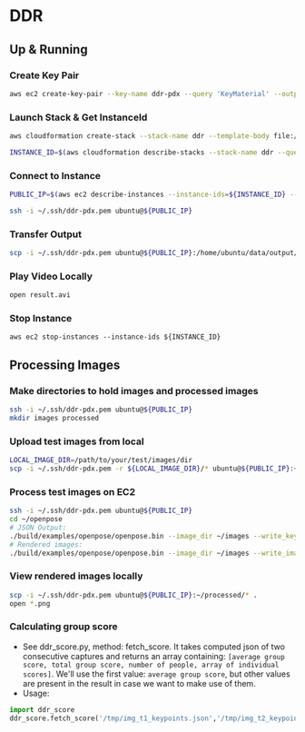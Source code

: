 # DDR

## Up & Running

### Create Key Pair
``` bash
aws ec2 create-key-pair --key-name ddr-pdx --query 'KeyMaterial' --output text > ~/.ssh/ddr-pdx.pem; chmod 600 ~/.ssh/ddr-pdx.pem
```

### Launch Stack & Get InstanceId
``` bash
aws cloudformation create-stack --stack-name ddr --template-body file://cfn_template.yaml; aws cloudformation wait stack-create-complete --stack-name ddr

INSTANCE_ID=$(aws cloudformation describe-stacks --stack-name ddr --query 'Stacks[].Outputs[?OutputKey==`InstanceId`].OutputValue' --output text); echo $INSTANCE_ID
```

### Connect to Instance
``` bash
PUBLIC_IP=$(aws ec2 describe-instances --instance-ids=${INSTANCE_ID} --query 'Reservations[].Instances[0].PublicIpAddress' --output text); echo $PUBLIC_IP

ssh -i ~/.ssh/ddr-pdx.pem ubuntu@${PUBLIC_IP}
```

### Transfer Output
``` bash
scp -i ~/.ssh/ddr-pdx.pem ubuntu@${PUBLIC_IP}:/home/ubuntu/data/output/result.avi .
```

### Play Video Locally
``` bash
open result.avi
```

### Stop Instance
```
aws ec2 stop-instances --instance-ids ${INSTANCE_ID}
```

## Processing Images

### Make directories to hold images and processed images
``` bash
ssh -i ~/.ssh/ddr-pdx.pem ubuntu@${PUBLIC_IP}
mkdir images processed
```

### Upload test images from local
``` bash
LOCAL_IMAGE_DIR=/path/to/your/test/images/dir
scp -i ~/.ssh/ddr-pdx.pem -r ${LOCAL_IMAGE_DIR}/* ubuntu@${PUBLIC_IP}:~/images/
```

### Process test images on EC2
``` bash
ssh -i ~/.ssh/ddr-pdx.pem ubuntu@${PUBLIC_IP}
cd ~/openpose
# JSON Output:
./build/examples/openpose/openpose.bin --image_dir ~/images --write_keypoint_json ~/processed/ --no_display
# Rendered images:
./build/examples/openpose/openpose.bin --image_dir ~/images --write_images ~/processed/ --no_display
```

### View rendered images locally
``` bash
scp -i ~/.ssh/ddr-pdx.pem ubuntu@${PUBLIC_IP}:~/processed/* .
open *.png
```

### Calculating group score
* See ddr_score.py, method: fetch_score. It takes computed json of two consecutive captures and returns an array containing: `[average group score, total group score, number of people, array of individual scores]`. We'll use the first value: `average group score`, but other values are present in the result in case we want to make use of them.
* Usage:
``` python
import ddr_score
ddr_score.fetch_score('/tmp/img_t1_keypoints.json','/tmp/img_t2_keypoints.json')
```

